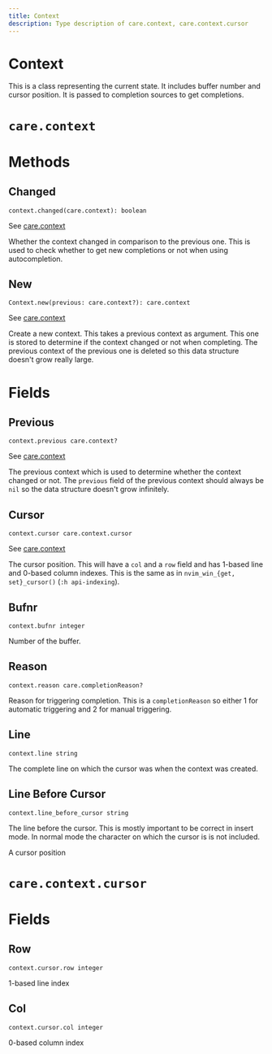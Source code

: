 ```yaml
---
title: Context
description: Type description of care.context, care.context.cursor
---
```


# Context

This is a class representing the current state. It includes buffer number and
cursor position. It is passed to completion sources to get completions.
# `care.context`

# Methods

## Changed
`context.changed(care.context): boolean`

See [care.context](/dev/context)

Whether the context changed in comparison to the previous one. This is used to
check whether to get new completions or not when using autocompletion.

## New
`Context.new(previous: care.context?): care.context`

See [care.context](/dev/context)

Create a new context. This takes a previous context as argument. This one is
stored to determine if the context changed or not when completing. The previous
context of the previous one is deleted so this data structure doesn't grow
really large.
# Fields

## Previous
`context.previous care.context?`

See [care.context](/dev/context)

The previous context which is used to determine whether the context changed or
not. The `previous` field of the previous context should always be `nil` so the
data structure doesn't grow infinitely.

## Cursor
`context.cursor care.context.cursor`

See [care.context](/dev/context)

The cursor position. This will have a `col` and a `row` field and has 1-based
line and 0-based column indexes. This is the same as in
`nvim_win_{get, set}_cursor()` (`:h api-indexing`).

## Bufnr
`context.bufnr integer`

Number of the buffer.

## Reason
`context.reason care.completionReason?`

Reason for triggering completion. This is a `completionReason` so either 1 for
automatic triggering and 2 for manual triggering.

## Line
`context.line string`

The complete line on which the cursor was when the context was created.

## Line Before Cursor
`context.line_before_cursor string`

The line before the cursor. This is mostly important to be correct in insert
mode. In normal mode the character on which the cursor is is not included.

A cursor position
# `care.context.cursor`

# Fields

## Row
`context.cursor.row integer`

1-based line index

## Col
`context.cursor.col integer`

0-based column index
